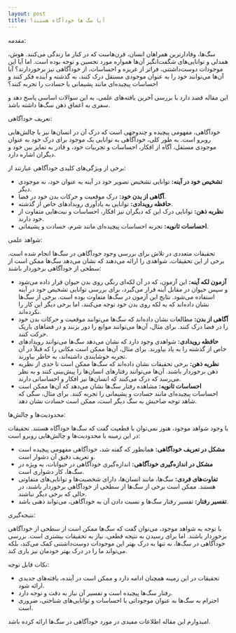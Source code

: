 ```yaml
---
layout: post
title: آیا سگ ها خودآگاه هستند؟
---
```



مقدمه:

سگ‌ها، وفادارترین همراهان انسان، قرن‌هاست که در کنار ما زندگی می‌کنند. هوش، همدلی و توانایی‌های شگفت‌انگیز آن‌ها همواره مورد تحسین و توجه بوده است. اما آیا این موجودات دوست‌داشتنی، فراتر از غریزه و احساسات، از خودآگاهی نیز برخوردارند؟ آیا آن‌ها می‌توانند خود را به عنوان موجودی مستقل درک کنند، به گذشته و آینده فکر کنند و احساسات پیچیده‌ای مانند پشیمانی یا حسادت را تجربه کنند؟

این مقاله قصد دارد با بررسی آخرین یافته‌های علمی، به این سوالات اساسی پاسخ دهد و سفری به اعماق ذهن سگ‌ها داشته باشد.

تعریف خودآگاهی:

خودآگاهی، مفهومی پیچیده و چندوجهی است که درک آن در انسان‌ها نیز با چالش‌هایی روبرو است. به طور کلی، خودآگاهی به توانایی یک موجود برای درک خود به عنوان موجودی مستقل، آگاه از افکار، احساسات و تجربیات خود، و قادر به تمایز بین خود و دیگران اشاره دارد.

برخی از ویژگی‌های کلیدی خودآگاهی عبارتند از:

* **تشخیص خود در آینه:** توانایی تشخیص تصویر خود در آینه به عنوان خود، نه موجودی دیگر.
* **آگاهی از بدن خود:** درک موقعیت و حرکات بدن خود در فضا.
* **حافظه رویدادی:** توانایی به یادآوری رویدادهای خاص از گذشته.
* **نظریه ذهن:** توانایی درک این که دیگران نیز افکار، احساسات و نیت‌هایی متفاوت از خود دارند.
* **احساسات ثانویه:** تجربه احساسات پیچیده‌ای مانند شرم، حسادت و پشیمانی.

شواهد علمی:

تحقیقات متعددی در تلاش برای بررسی وجود خودآگاهی در سگ‌ها انجام شده است. برخی از این تحقیقات، شواهدی را ارائه می‌دهند که نشان می‌دهد سگ‌ها ممکن است از سطحی از خودآگاهی برخوردار باشند:

* **آزمون لکه آینه:** این آزمون، که در آن لکه‌ای رنگی روی بدن حیوان قرار داده می‌شود و سپس حیوان در مقابل آینه قرار می‌گیرد، برای بررسی توانایی تشخیص خود در آینه استفاده می‌شود. نتایج این آزمون در سگ‌ها متفاوت بوده است. برخی از سگ‌ها نشان داده‌اند که به لکه روی بدن خود توجه می‌کنند، اما برخی دیگر این کار را نکرده‌اند.
* **آگاهی از بدن:** مطالعات نشان داده‌اند که سگ‌ها می‌توانند موقعیت و حرکات بدن خود را در فضا درک کنند. برای مثال، آن‌ها می‌توانند موانع را دور بزنند و در فضاهای باریک حرکت کنند.
* **حافظه رویدادی:** شواهدی وجود دارد که نشان می‌دهد سگ‌ها می‌توانند رویدادهای خاص از گذشته را به یاد بیاورند. برای مثال، آن‌ها ممکن است مکانی را که قبلاً در آن تجربه خوشایندی داشته‌اند، به خاطر بیاورند.
* **نظریه ذهن:** برخی تحقیقات نشان داده‌اند که سگ‌ها ممکن است تا حدی از نظریه ذهن برخوردار باشند. آن‌ها می‌توانند رفتارهای انسان‌ها را پیش‌بینی کنند و به نظر می‌رسد که درک می‌کنند که انسان‌ها نیز افکار و احساساتی دارند.
* **احساسات ثانویه:** مشاهده رفتار سگ‌ها نشان می‌دهد که آن‌ها ممکن است احساسات پیچیده‌ای مانند حسادت و پشیمانی را تجربه کنند. برای مثال، سگی که شاهد توجه صاحبش به سگ دیگر است، ممکن است حسادت نشان دهد.

محدودیت‌ها و چالش‌ها:

با وجود شواهد موجود، هنوز نمی‌توان با قطعیت گفت که سگ‌ها خودآگاه هستند. تحقیقات در این زمینه با محدودیت‌ها و چالش‌هایی روبرو است:

* **مشکل در تعریف خودآگاهی:** همانطور که گفته شد، خودآگاهی مفهومی پیچیده است و تعریف دقیق آن دشوار است.
* **مشکل در اندازه‌گیری خودآگاهی:** اندازه‌گیری خودآگاهی در حیوانات، به ویژه در سگ‌ها، کار دشواری است.
* **تفاوت‌های فردی:** سگ‌ها، مانند انسان‌ها، دارای شخصیت‌ها و توانایی‌های متفاوتی هستند. ممکن است برخی از سگ‌ها از سطحی از خودآگاهی برخوردار باشند، در حالی که برخی دیگر نباشند.
* **تفسیر رفتار:** تفسیر رفتار سگ‌ها و نسبت دادن آن به خودآگاهی، می‌تواند ذهنی باشد.

نتیجه‌گیری:

با توجه به شواهد موجود، می‌توان گفت که سگ‌ها ممکن است از سطحی از خودآگاهی برخوردار باشند. اما برای رسیدن به نتیجه قطعی، نیاز به تحقیقات بیشتری است. بررسی خودآگاهی در سگ‌ها، نه تنها به درک بهتر این موجودات دوست‌داشتنی کمک می‌کند، بلکه می‌تواند ما را در درک بهتر خودمان نیز یاری کند.

نکات قابل توجه:

* تحقیقات در این زمینه همچنان ادامه دارد و ممکن است در آینده، یافته‌های جدیدی ارائه شود.
* رفتار سگ‌ها پیچیده است و تفسیر آن نیاز به دقت و توجه دارد.
* احترام به سگ‌ها به عنوان موجوداتی با احساسات و توانایی‌های شناختی، ضروری است.

امیدوارم این مقاله اطلاعات مفیدی در مورد خودآگاهی در سگ‌ها ارائه کرده باشد.
